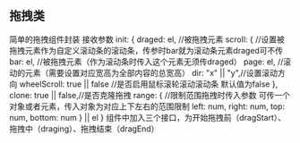## 拖拽类
简单的拖拽组件封装
接收参数
init: {
    draged: el, //被拖拽元素
    scroll: { //设置被拖拽元素作为自定义滚动条的滚动条，传参时bar就为滚动条元素draged可不传
        bar: el, //被拖拽元素（作为滚动条时传入这个元素无须传draged）
        page: el, //滚动的元素（需要设置对应宽高为全部内容的总宽高）
        dir: "x" || "y",//设置滚动方向
        wheelScroll: true || false //是否启用鼠标滚轮滚动滚动条 默认值为false
    },
    clone: true || false,//是否克隆拖拽
    range: { //限制范围拖拽时传入参数 可传一个对象或者元素，传入对象为对应上下左右的范围限制
        left: num,
        right: num,
        top: num,
        bottom: num
    } || el
}
组件中加入三个接口，为开始拖拽前（dragStart）、拖拽中（draging）、拖拽结束（dragEnd）
